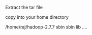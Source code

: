 
Extract the tar file

copy into your home directory

/home/raj/hadoop-2.7.7
    sbin
    sbin
    lib
    ....
    